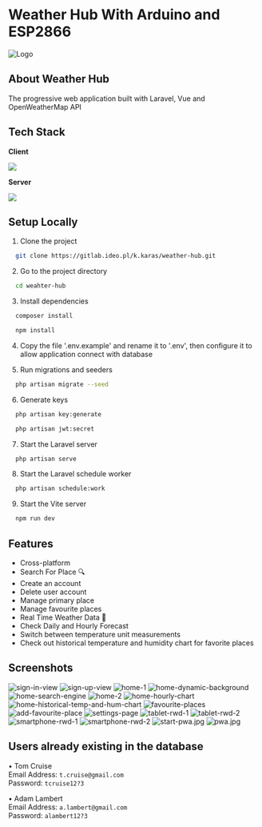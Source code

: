 # Weather Hub With Arduino and ESP2866
![Logo](./public/logo.png)

## About Weather Hub
The progressive web application built with Laravel, Vue and OpenWeatherMap API

## Tech Stack
**Client**<br>

<img src="https://skillicons.dev/icons?i=html,css,bootstrap,vue,vite" /> 

**Server**<br>

<img src="https://skillicons.dev/icons?i=laravel,mysql" />


## Setup Locally

1. Clone the project

```bash
  git clone https://gitlab.ideo.pl/k.karas/weather-hub.git
```

2. Go to the project directory

```bash
  cd weahter-hub
```

3. Install dependencies

```bash
  composer install
```

```bash
  npm install
```

4. Copy the file '.env.example' and rename it to '.env', then configure it
to allow application connect with database


5. Run migrations and seeders

```bash
  php artisan migrate --seed
```

6. Generate keys

```bash
  php artisan key:generate
```

```bash
  php artisan jwt:secret
```

7. Start the Laravel server

```bash
  php artisan serve
```

8. Start the Laravel schedule worker

```bash
  php artisan schedule:work
```

9. Start the Vite server

```bash
  npm run dev
```

## Features
- Cross-platform
- Search For Place 🔍
- Create an account
- Delete user account
- Manage primary place
- Manage favourite places
- Real Time Weather Data 🌄
- Check Daily and Hourly Forecast
- Switch between temperature unit measurements
- Check out historical temperature and humidity chart for favorite places


## Screenshots

<img src="./readme/images/sign-in.jpg"  alt="sign-in-view"/>

<img src="./readme/images/sign-up.jpg"  alt="sign-up-view"/>

<img src="./readme/images/home-1.jpg"  alt="home-1"/>

<img src="./readme/images/home-dynamic-background.jpg"  alt="home-dynamic-background"/>

<img src="./readme/images/home-search-engine.jpg"  alt="home-search-engine"/>

<img src="./readme/images/home-2.jpg"  alt="home-2"/>

<img src="./readme/images/home-hourly-chart.jpg"  alt="home-hourly-chart"/>

<img src="./readme/images/home-historical-temp-and-hum-chart.jpg"  alt="home-historical-temp-and-hum-chart"/>

<img src="./readme/images/favourite-places.jpg"  alt="favourite-places"/>

<img src="./readme/images/add-favourite-place.jpg"  alt="add-favourite-place"/>

<img src="./readme/images/settings-page.jpg"  alt="settings-page"/>

<img src="./readme/images/tablet-rwd-1.jpg"  alt="tablet-rwd-1"/>

<img src="./readme/images/tablet-rwd-2.jpg"  alt="tablet-rwd-2"/>

<img src="./readme/images/smartphone-rwd-1.jpg"  alt="smartphone-rwd-1"/>

<img src="./readme/images/smartphone-rwd-2.jpg"  alt="smartphone-rwd-2"/>

<img src="./readme/images/start-pwa.jpg"  alt="start-pwa.jpg"/>

<img src="./readme/images/pwa.jpg"  alt="pwa.jpg"/>


## Users already existing in the database

• Tom Cruise<br>
Email Address: ```t.cruise@gmail.com```<br>
Password: ```tcruise12?3```<br>

• Adam Lambert<br>
Email Address: ```a.lambert@gmail.com```<br>
Password: ```alambert12?3```<br>
